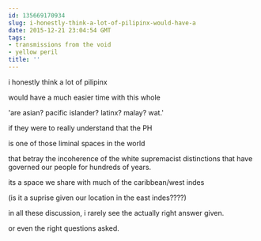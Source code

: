 ```yaml
---
id: 135669170934
slug: i-honestly-think-a-lot-of-pilipinx-would-have-a
date: 2015-12-21 23:04:54 GMT
tags:
- transmissions from the void
- yellow peril
title: ''
---
```


i honestly think a lot of pilipinx

would have a much easier time with this whole

'are asian? pacific islander? latinx? malay? wat.'

if they were to really understand that the PH

is one of those liminal spaces in the world

that betray the incoherence of the white supremacist distinctions that have governed our people for hundreds of years.

its a space we share with much of the caribbean/west indes

(is it a suprise given our location in the east indes????)

in all these discussion, i rarely see the actually right answer given.

or even the right questions asked.